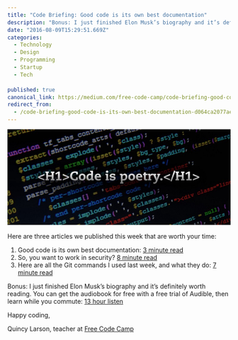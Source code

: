 ```yaml
---
title: "Code Briefing: Good code is its own best documentation"
description: "Bonus: I just finished Elon Musk’s biography and it’s definitely worth reading. You can get the audiobook for free with a free trial of Audible, then learn while you commute: 13 hour listen"
date: "2016-08-09T15:29:51.669Z"
categories: 
  - Technology
  - Design
  - Programming
  - Startup
  - Tech

published: true
canonical_link: https://medium.com/free-code-camp/code-briefing-good-code-is-its-own-best-documentation-d064ca2077ae
redirect_from:
  - /code-briefing-good-code-is-its-own-best-documentation-d064ca2077ae
---
```


![](./asset-1.jpeg)

Here are three articles we published this week that are worth your time:

1.  Good code is its own best documentation: [3 minute read](http://bit.ly/2avxmF6)
2.  So, you want to work in security? [8 minute read](http://bit.ly/2aWYCsI)
3.  Here are all the Git commands I used last week, and what they do: [7 minute read](http://bit.ly/2aHr46O)

Bonus: I just finished Elon Musk’s biography and it’s definitely worth reading. You can get the audiobook for free with a free trial of Audible, then learn while you commute: [13 hour listen](http://amzn.to/2aAvfvM)

Happy coding,

Quincy Larson, teacher at [Free Code Camp](https://www.freecodecamp.com)
